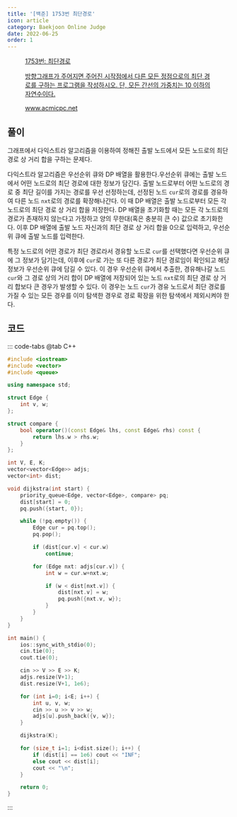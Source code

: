```yaml
---
title: '[백준] 1753번 최단경로'
icon: article
category: Baekjoon Online Judge
date: 2022-06-25
order: 1
---
```


<figure class="opengraph"><a href="https://www.acmicpc.net/problem/1753" data-source-url="https://www.acmicpc.net/problem/1753">
<div class="og-image" style="background-image: url('https://drive.google.com/uc?export=view&id=1nCax5mgwtYA82T46I_ntU1afsBBNkrLr');"></div>
<div class="og-text">
<p class="og-title">1753번: 최단경로</p>
<p class="og-desc">방향그래프가 주어지면 주어진 시작점에서 다른 모든 정점으로의 최단 경로를 구하는 프로그램을 작성하시오. 단, 모든 간선의 가중치는 10 이하의 자연수이다.</p>
<p class="og-host">www.acmicpc.net</p></div></a></figure>

## 풀이
그래프에서 다익스트라 알고리즘을 이용하여 정해진 출발 노드에서 모든 노드로의 최단 경로 상 거리 합을 구하는 문제다.

다익스트라 알고리즘은 우선순위 큐와 DP 배열을 활용한다.우선순위 큐에는 출발 노드에서 어떤 노드로의 최단 경로에 대한 정보가 담긴다. 출발 노드로부터 어떤 노드로의 경로 중 최단 길이를 가지는 경로를 우선 선정하는데, 선정된 노드 `cur`로의 경로를 경유하여 다른 노드 `nxt`로의 경로를 확장해나간다. 이 때 DP 배열은 출발 노드로부터 모든 각 노드로의 최단 경로 상 거리 합을 저장한다. DP 배열을 초기화할 때는 모든 각 노드로의 경로가 존재하지 않는다고 가정하고 양의 무한대(혹은 충분히 큰 수) 값으로 초기화한다. 이후 DP 배열에 출발 노드 자신과의 최단 경로 상 거리 합을 0으로 입력하고, 우선순위 큐에 출발 노드를 입력한다.

특정 노드로의 어떤 경로가 최단 경로라서 경유할 노드로 `cur`를 선택했다면 우선순위 큐에 그 정보가 담기는데, 이후에 `cur`로 가는 또 다른 경로가 최단 경로임이 확인되고 해당 정보가 우선순위 큐에 담길 수 있다. 이 경우 우선순위 큐에서 추출한, 경유해나갈 노드 `cur`와 그 경로 상의 거리 합이 DP 배열에 저장되어 있는 노드 `nxt`로의 최단 경로 상 거리 합보다 큰 경우가 발생할 수 있다. 이 경우는 노드 `cur`가 경유 노드로서 최단 경로를 가질 수 있는 모든 경우를 이미 탐색한 경우로 경로 확장을 위한 탐색에서 제외시켜야 한다.

## 코드
::: code-tabs
@tab C++
```cpp
#include <iostream>
#include <vector>
#include <queue>

using namespace std;

struct Edge {
    int v, w;
};

struct compare {
    bool operator()(const Edge& lhs, const Edge& rhs) const {
        return lhs.w > rhs.w;
    }
};

int V, E, K;
vector<vector<Edge>> adjs;
vector<int> dist;

void dijkstra(int start) {
    priority_queue<Edge, vector<Edge>, compare> pq;
    dist[start] = 0;
    pq.push({start, 0});

    while (!pq.empty()) {
        Edge cur = pq.top();
        pq.pop();

        if (dist[cur.v] < cur.w)
            continue;

        for (Edge nxt: adjs[cur.v]) {
            int w = cur.w+nxt.w;

            if (w < dist[nxt.v]) {
                dist[nxt.v] = w;
                pq.push({nxt.v, w});
            }
        }
    }
}

int main() {
    ios::sync_with_stdio(0);
    cin.tie(0);
    cout.tie(0);

    cin >> V >> E >> K;
    adjs.resize(V+1);
    dist.resize(V+1, 1e6);

    for (int i=0; i<E; i++) {
        int u, v, w;
        cin >> u >> v >> w;
        adjs[u].push_back({v, w});
    }

    dijkstra(K);

    for (size_t i=1; i<dist.size(); i++) {
        if (dist[i] == 1e6) cout << "INF";
        else cout << dist[i];
        cout << "\n";
    }

    return 0;
}
```
:::

